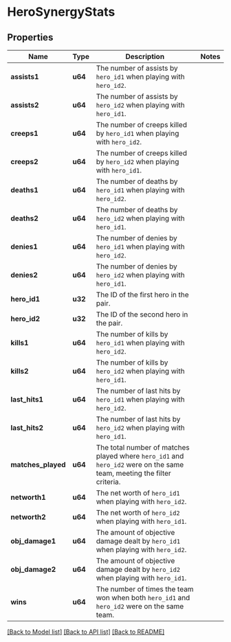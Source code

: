 # HeroSynergyStats

## Properties

Name | Type | Description | Notes
------------ | ------------- | ------------- | -------------
**assists1** | **u64** | The number of assists by `hero_id1` when playing with `hero_id2`. | 
**assists2** | **u64** | The number of assists by `hero_id2` when playing with `hero_id1`. | 
**creeps1** | **u64** | The number of creeps killed by `hero_id1` when playing with `hero_id2`. | 
**creeps2** | **u64** | The number of creeps killed by `hero_id2` when playing with `hero_id1`. | 
**deaths1** | **u64** | The number of deaths by `hero_id1` when playing with `hero_id2`. | 
**deaths2** | **u64** | The number of deaths by `hero_id2` when playing with `hero_id1`. | 
**denies1** | **u64** | The number of denies by `hero_id1` when playing with `hero_id2`. | 
**denies2** | **u64** | The number of denies by `hero_id2` when playing with `hero_id1`. | 
**hero_id1** | **u32** | The ID of the first hero in the pair. | 
**hero_id2** | **u32** | The ID of the second hero in the pair. | 
**kills1** | **u64** | The number of kills by `hero_id1` when playing with `hero_id2`. | 
**kills2** | **u64** | The number of kills by `hero_id2` when playing with `hero_id1`. | 
**last_hits1** | **u64** | The number of last hits by `hero_id1` when playing with `hero_id2`. | 
**last_hits2** | **u64** | The number of last hits by `hero_id2` when playing with `hero_id1`. | 
**matches_played** | **u64** | The total number of matches played where `hero_id1` and `hero_id2` were on the same team, meeting the filter criteria. | 
**networth1** | **u64** | The net worth of `hero_id1` when playing with `hero_id2`. | 
**networth2** | **u64** | The net worth of `hero_id2` when playing with `hero_id1`. | 
**obj_damage1** | **u64** | The amount of objective damage dealt by `hero_id1` when playing with `hero_id2`. | 
**obj_damage2** | **u64** | The amount of objective damage dealt by `hero_id2` when playing with `hero_id1`. | 
**wins** | **u64** | The number of times the team won when both `hero_id1` and `hero_id2` were on the same team. | 

[[Back to Model list]](../README.md#documentation-for-models) [[Back to API list]](../README.md#documentation-for-api-endpoints) [[Back to README]](../README.md)



